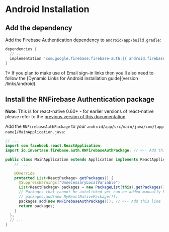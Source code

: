 # Android Installation

## Add the dependency

Add the Firebase Authentication dependency to `android/app/build.gradle`:

```groovy
dependencies {
  // ...
  implementation "com.google.firebase:firebase-auth:{{ android.firebase.auth }}"
}
```

?> If you plan to make use of Email sign-in links then you'll also need to follow the [Dynamic Links for Android installation guide](version /links/android).

## Install the RNFirebase Authentication package

**Note**: This is for react-native 0.60+ - for earlier versions of react-native please refer to the [previous version of this documentation](https://github.com/invertase/react-native-firebase-docs/blob/8c36d9df1a35e993f5d4126c33448256b9c5b682/docs/auth/android.md).

Add the `RNFirebaseAuthPackage` to your `android/app/src/main/java/com/[app name]/MainApplication.java`:

```java
// ...
import com.facebook.react.ReactApplication;
import io.invertase.firebase.auth.RNFirebaseAuthPackage; // <-- Add this line

public class MainApplication extends Application implements ReactApplication {
    // ...

    @Override
    protected List<ReactPackage> getPackages() {
      @SuppressWarnings("UnnecessaryLocalVariable")
      List<ReactPackage> packages = new PackageList(this).getPackages();
      // Packages that cannot be autolinked yet can be added manually here, for example:
      // packages.add(new MyReactNativePackage());
      packages.add(new RNFirebaseAuthPackage()); // <-- Add this line
      return packages;
    }
  };
  // ...
}
```
